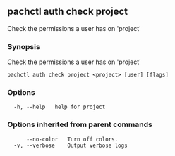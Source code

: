 ## pachctl auth check project

Check the permissions a user has on 'project'

### Synopsis

Check the permissions a user has on 'project'

```
pachctl auth check project <project> [user] [flags]
```

### Options

```
  -h, --help   help for project
```

### Options inherited from parent commands

```
      --no-color   Turn off colors.
  -v, --verbose    Output verbose logs
```

